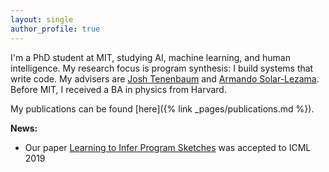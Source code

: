 ```yaml
---
layout: single
author_profile: true
---
```

I'm a PhD student at MIT, studying AI, machine learning, and human intelligence. My research focus is program synthesis: I build systems that write code. My advisers are [Josh Tenenbaum](https://web.mit.edu/cocosci/josh.html) and [Armando Solar-Lezama](https://people.csail.mit.edu/asolar/). Before MIT, I received a BA in physics from Harvard.


My publications can be found [here]({% link _pages/publications.md %}). 

**News:**  
- Our paper [Learning to Infer Program Sketches](https://arxiv.org/pdf/1902.06349.pdf) was accepted to ICML 2019
